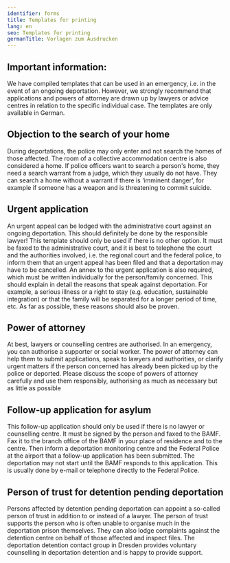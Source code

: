 ```yaml
---
identifier: forms
title: Templates for printing
lang: en
seo: Templates for printing
germanTitle: Vorlagen zum Ausdrucken
---
```


## Important information:

We have compiled templates that can be used in an emergency, i.e. in the event of an ongoing deportation. However, we strongly recommend that applications and powers of attorney are drawn up by lawyers or advice centres in relation to the specific individual case. The templates are only available in German.

## Objection to the search of your home

During deportations, the police may only enter and not search the homes of those affected. The room of a collective accommodation centre is also considered a home. If police officers want to search a person's home, they need a search warrant from a judge, which they usually do not have. They can search a home without a warrant if there is ‘imminent danger’, for example if someone has a weapon and is threatening to commit suicide.

## Urgent application

An urgent appeal can be lodged with the administrative court against an ongoing deportation. This should definitely be done by the responsible lawyer! This template should only be used if there is no other option. It must be faxed to the administrative court, and it is best to telephone the court and the authorities involved, i.e. the regional court and the federal police, to inform them that an urgent appeal has been filed and that a deportation may have to be cancelled. An annex to the urgent application is also required, which must be written individually for the person/family concerned. This should explain in detail the reasons that speak against deportation. For example, a serious illness or a right to stay (e.g. education, sustainable integration) or that the family will be separated for a longer period of time, etc. As far as possible, these reasons should also be proven.

## Power of attorney

At best, lawyers or counselling centres are authorised. In an emergency, you can authorise a supporter or social worker. The power of attorney can help them to submit applications, speak to lawyers and authorities, or clarify urgent matters if the person concerned has already been picked up by the police or deported. Please discuss the scope of powers of attorney carefully and use them responsibly, authorising as much as necessary but as little as possible

## Follow-up application for asylum

This follow-up application should only be used if there is no lawyer or counselling centre. It must be signed by the person and faxed to the BAMF. Fax it to the branch office of the BAMF in your place of residence and to the centre. Then inform a deportation monitoring centre and the Federal Police at the airport that a follow-up application has been submitted. The deportation may not start until the BAMF responds to this application. This is usually done by e-mail or telephone directly to the Federal Police.

## Person of trust for detention pending deportation

Persons affected by detention pending deportation can appoint a so-called person of trust in addition to or instead of a lawyer. The person of trust supports the person who is often unable to organise much in the deportation prison themselves. They can also lodge complaints against the detention centre on behalf of those affected and inspect files. The deportation detention contact group in Dresden provides voluntary counselling in deportation detention and is happy to provide support.
